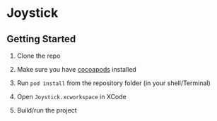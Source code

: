 Joystick
==============
Getting Started
--------------

1. Clone the repo

2. Make sure you have [cocoapods](http://cocoapods.org/) installed

3. Run `pod install` from the repository folder (in your shell/Terminal)

4. Open `Joystick.xcworkspace` in XCode 

5. Build/run the project
